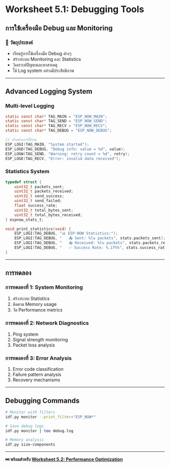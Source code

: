 # Worksheet 5.1: Debugging Tools
## การใช้เครื่องมือ Debug และ Monitoring

### 🎯 วัตถุประสงค์
- เรียนรู้การใช้เครื่องมือ Debug ต่างๆ
- สร้างระบบ Monitoring และ Statistics
- วิเคราะห์ปัญหาและหาสาเหตุ
- ใช้ Log system อย่างมีประสิทธิภาพ

---

## Advanced Logging System

### Multi-level Logging
```c
static const char* TAG_MAIN = "ESP_NOW_MAIN";
static const char* TAG_SEND = "ESP_NOW_SEND";
static const char* TAG_RECV = "ESP_NOW_RECV";
static const char* TAG_DEBUG = "ESP_NOW_DEBUG";

// ตัวอย่างการใช้งาน
ESP_LOGI(TAG_MAIN, "System started");
ESP_LOGD(TAG_DEBUG, "Debug info: value = %d", value);
ESP_LOGW(TAG_SEND, "Warning: retry count = %d", retry);
ESP_LOGE(TAG_RECV, "Error: invalid data received");
```

### Statistics System
```c
typedef struct {
    uint32_t packets_sent;
    uint32_t packets_received;
    uint32_t send_success;
    uint32_t send_failed;
    float success_rate;
    uint32_t total_bytes_sent;
    uint32_t total_bytes_received;
} espnow_stats_t;

void print_statistics(void) {
    ESP_LOGI(TAG_DEBUG, "📊 ESP-NOW Statistics:");
    ESP_LOGI(TAG_DEBUG, "   📤 Sent: %lu packets", stats.packets_sent);
    ESP_LOGI(TAG_DEBUG, "   📥 Received: %lu packets", stats.packets_received);
    ESP_LOGI(TAG_DEBUG, "   ✅ Success Rate: %.1f%%", stats.success_rate);
}
```

---

## การทดลอง

### การทดลองที่ 1: System Monitoring
1. สร้างระบบ Statistics
2. ติดตาม Memory usage
3. วัด Performance metrics

### การทดลองที่ 2: Network Diagnostics
1. Ping system
2. Signal strength monitoring
3. Packet loss analysis

### การทดลองที่ 3: Error Analysis
1. Error code classification
2. Failure pattern analysis
3. Recovery mechanisms

---

## Debugging Commands

```bash
# Monitor with filters
idf.py monitor --print_filter="ESP_NOW*"

# Save debug logs
idf.py monitor | tee debug.log

# Memory analysis
idf.py size-components
```

---

**⏭️ พร้อมสำหรับ [Worksheet 5.2: Performance Optimization](Worksheet-5.2-Performance-Optimization.md)**